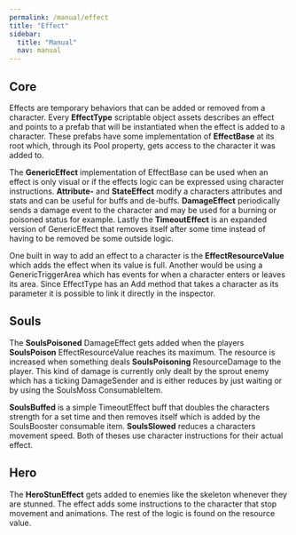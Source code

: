 ```yaml
---
permalink: /manual/effect
title: "Effect"
sidebar:
  title: "Manual"
  nav: manual
---
```


## Core

Effects are temporary behaviors that can be added or removed from a character. Every __EffectType__ scriptable object assets describes an effect and points to a prefab that will be instantiated when the effect is added to a character. These prefabs have some implementation of __EffectBase__ at its root which, through its Pool property, gets access to the character it was added to.

The __GenericEffect__ implementation of EffectBase can be used when an effect is only visual or if the effects logic can be expressed using character instructions. __Attribute-__ and __StateEffect__ modify a characters attributes and stats and can be useful for buffs and de-buffs. __DamageEffect__ periodically sends a damage event to the character and may be used for a burning or poisoned status for example. Lastly the __TimeoutEffect__ is an expanded version of GenericEffect that removes itself after some time instead of having to be removed be some outside logic.

One built in way to add an effect to a character is the __EffectResourceValue__ which adds the effect when its value is full. Another would be using a GenericTriggerArea which has events for when a character enters or leaves its area. Since EffectType has an Add method that takes a character as its parameter it is possible to link it directly in the inspector.

## Souls

The __SoulsPoisoned__ DamageEffect gets added when the players __SoulsPoison__ EffectResourceValue reaches its maximum. The resource is increased when something deals __SoulsPoisoning__ ResourceDamage to the player. This kind of damage is currently only dealt by the sprout enemy which has a ticking DamageSender and is either reduces by just waiting or by using the SoulsMoss ConsumableItem.

__SoulsBuffed__ is a simple TimeoutEffect buff that doubles the characters strength for a set time and then removes itself which is added by the SoulsBooster consumable item. __SoulsSlowed__ reduces a characters movement speed. Both of theses use character instructions for their actual effect.

## Hero

The __HeroStunEffect__ gets added to enemies like the skeleton whenever they are stunned. The effect adds some instructions to the character that stop movement and animations. The rest of the logic is found on the resource value. 